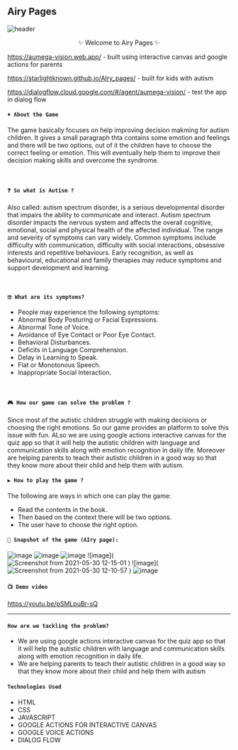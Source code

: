 ## Airy Pages 
![header](https://user-images.githubusercontent.com/56751927/120093900-daea8a80-c13a-11eb-962d-ec382efd2f93.png)


<p align="center">
    ✨ Welcome to Airy Pages ✨ <br />
</p>

https://aumega-vision.web.app/ - built using interactive canvas and google actions for parents

https://starlightknown.github.io/AIry_pages/ - built for kids with autism

https://dialogflow.cloud.google.com/#/agent/aumega-vision/ - test the app in dialog flow


#### `♦ About the Game`
The game basically focuses on help improving decision makming for autism children. It gives a small paragraph thta contains some emotion and feelings and there will be two options, out of it the children have to choose the correct feeling or emotion. This will eventually help them to improve their decision making skills and overcome the syndrome.

  <br>
  
#### `❓ So what is Autism ?`
  <p>Also called: autism spectrum disorder, is a serious developmental disorder that impairs the ability to communicate and interact.
    Autism spectrum disorder impacts the nervous system and affects the overall cognitive, emotional, social and physical health of the affected individual.
    The range and severity of symptoms can vary widely. Common symptoms include difficulty with communication, difficulty with social interactions, obsessive interests and          repetitive behaviours.
    Early recognition, as well as behavioural, educational and family therapies may reduce symptoms and support development and learning.
  </p>
  <br>
  
#### `🙄 What are its symptoms?`
- People may experience the following symptoms: <br>
- Abnormal Body Posturing or Facial Expressions.<br>
- Abnormal Tone of Voice.<br>
- Avoidance of Eye Contact or Poor Eye Contact.<br>
- Behavioral Disturbances.<br>
- Deficits in Language Comprehension.<br>
- Delay in Learning to Speak.<br>
- Flat or Monotonous Speech.<br>
- Inappropriate Social Interaction.<br>


 
<br />

#### `🎮 How our game can solve the problem ?`
Since most of the autistic children struggle with making decisions or choosing the right emotions. So our game provides an platform to solve this issue with fun. ALso we are using google actions interactive canvas for the quiz app so that it will help the autistic children with language and communication skills along with emotion recognition in daily life.
Moreover are helping parents to teach their autistic children in a good way so that they know more about their child and help them with autism.

#### `▶ How to play the game ?`
The following are ways in which one can play the game:
- Read the contents in the book.
- Then based on the context there will be two options.
- The user have to choose the right option.

#### `📸 Snapshot of the game (AIry page):`

![image](https://user-images.githubusercontent.com/56751963/120093752-e9847200-c139-11eb-9aa6-610d8d0ec3b5.png)
![image](https://user-images.githubusercontent.com/56751963/120093839-73ccd600-c13a-11eb-9339-2dd53fd46872.png)
![image](https://user-images.githubusercontent.com/56751963/120093855-90690e00-c13a-11eb-8283-7f17c1c30508.png)
![image](![Screenshot from 2021-05-30 12-15-01](https://user-images.githubusercontent.com/74637789/120094949-d7f29880-c140-11eb-9cf2-eea1145208e7.png)
)
![image](![Screenshot from 2021-05-30 12-10-57](https://user-images.githubusercontent.com/74637789/120094823-3ec38200-c140-11eb-9daa-37b14f20a7dc.png)
)
![image](https://user-images.githubusercontent.com/74637789/120094165-74ff0280-c13c-11eb-9915-06f52eb4099c.png)

#### `📺 Demo video`

https://youtu.be/pSMLpuBr-sQ

<hr>

#### `How are we tackling the problem?` 

- We are using google actions interactive canvas for the quiz app so that it will help the autistic children with language and communication skills along with emotion recognition in daily life.
- We are helping parents to teach their autistic children in a good way so that they know more about their child and help them with autism

#### `Technologies Used `

- HTML
- CSS 
- JAVASCRIPT
- GOOGLE ACTIONS FOR INTERACTIVE CANVAS
- GOOGLE VOICE ACTIONS
- DIALOG FLOW
